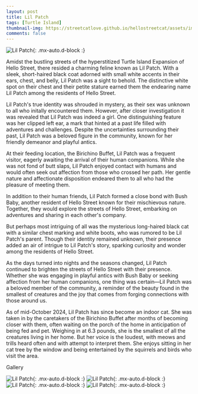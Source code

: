 ```yaml
---
layout: post
title: Lil Patch
tags: [Turtle Island]
thumbnail-img: https://streetcatlove.github.io/hellostreetcat/assets/img/lil_patch.png
comments: false
---
```


![Lil Patch](https://streetcatlove.github.io/hellostreetcat/assets/img/lil_patch.png){: .mx-auto.d-block :}

Amidst the bustling streets of the hyperstitized Turtle Island Expansion of Hello Street, there resided a charming feline known as Lil Patch. With a sleek, short-haired black coat adorned with small white accents in their ears, chest, and belly, Lil Patch was a sight to behold. The distinctive white spot on their chest and their petite stature earned them the endearing name Lil Patch among the residents of Hello Street.

Lil Patch's true identity was shrouded in mystery, as their sex was unknown to all who initally encountered them. However, after closer investigation it was revealed that Lil Patch was indeed a girl. One distinguishing feature was her clipped left ear, a mark that hinted at a past life filled with adventures and challenges. Despite the uncertainties surrounding their past, Lil Patch was a beloved figure in the community, known for her friendly demeanor and playful antics.

At their feeding location, the Birichino Buffet, Lil Patch was a frequent visitor, eagerly awaiting the arrival of their human companions. While she was not fond of butt slaps, Lil Patch enjoyed contact with humans and would often seek out affection from those who crossed her path. Her gentle nature and affectionate disposition endeared them to all who had the pleasure of meeting them.

In addition to their human friends, Lil Patch formed a close bond with Bush Baby, another resident of Hello Street known for their mischievous nature. Together, they would explore the streets of Hello Street, embarking on adventures and sharing in each other's company.

But perhaps most intriguing of all was the mysterious long-haired black cat with a similar chest marking and white boots, who was rumored to be Lil Patch's parent. Though their identity remained unknown, their presence added an air of intrigue to Lil Patch's story, sparking curiosity and wonder among the residents of Hello Street.

As the days turned into nights and the seasons changed, Lil Patch continued to brighten the streets of Hello Street with their presence. Whether she was engaging in playful antics with Bush Baby or seeking affection from her human companions, one thing was certain—Lil Patch was a beloved member of the community, a reminder of the beauty found in the smallest of creatures and the joy that comes from forging connections with those around us.

As of mid-October 2024, Lil Patch has since become an indoor cat. She was taken in by the caretakers of the Birichino Buffet after months of becoming closer with them, often waiting on the porch of the home in anticipation of being fed and pet. Weighing in at 6.3 pounds, she is the smallest of all the creatures living in her home. But her voice is the loudest, with meows and trills heard often and with attempt to interpret them. She enjoys sitting in her cat tree by the window and being entertained by the squirrels and birds who visit the area.

Gallery

![Lil Patch](https://streetcatlove.github.io/hellostreetcat/assets/img/lil_patch0.png){: .mx-auto.d-block :}
![Lil Patch](https://streetcatlove.github.io/hellostreetcat/assets/img/lil_patch1.png){: .mx-auto.d-block :}
![Lil Patch](https://streetcatlove.github.io/hellostreetcat/assets/img/lil_patch2.png){: .mx-auto.d-block :}
![Lil Patch](https://streetcatlove.github.io/hellostreetcat/assets/img/lil_patch3.png){: .mx-auto.d-block :}